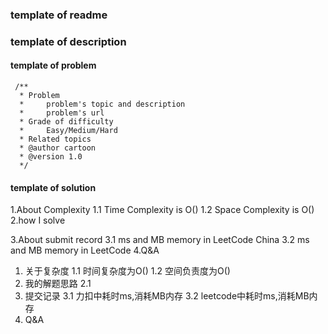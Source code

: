 ### template of readme

### template of description

#### template of problem
```aidl
 /**
  * Problem
  *     problem's topic and description
  *     problem's url
  * Grade of difficulty 
  *     Easy/Medium/Hard   
  * Related topics
  * @author cartoon
  * @version 1.0
  */
```

#### template of solution
1.About Complexity
    1.1 Time Complexity is O()
    1.2 Space Complexity is O()
2.how I solve

3.About submit record
    3.1 ms and MB memory in LeetCode China
    3.2 ms and MB memory in LeetCode
4.Q&A

1. 关于复杂度
    1.1 时间复杂度为O()
    1.2 空间负责度为O()
2. 我的解题思路
    2.1 
3. 提交记录
    3.1 力扣中耗时ms,消耗MB内存
    3.2 leetcode中耗时ms,消耗MB内存
4. Q&A
